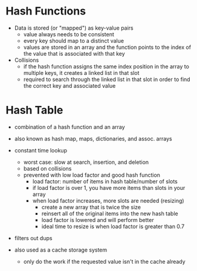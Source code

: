 # Hash Functions
* Data is stored (or "mapped") as key-value pairs
  * value always needs to be consistent
  * every key should map to a distinct value  
  * values are stored in an array and the function points to the index of the value that is associated with that key
* Collisions
  * if the hash function assigns the same index position in the array to multiple keys, it creates a linked list in that slot
  * required to search through the linked list in that slot in order to find the correct key and associated value

# Hash Table
* combination of a hash function and an array
* also known as hash map, maps, dictionaries, and assoc. arrays
* constant time lookup
  * worst case: slow at search, insertion, and deletion
  * based on collisions 
  * prevented with low load factor and good hash function
    * load factor: number of items in hash table/number of slots
    * if load factor is over 1, you have more items than slots in your array
    * when load factor increases, more slots are needed (resizing)
      * create a new array that is twice the size
      * reinsert all of the original items into the new hash table
      * load factor is lowered and will perform better
      * ideal time to resize is when load factor is greater than 0.7

* filters out dups
* also used as a cache storage system
  * only do the work if the requested value isn't in the cache already
